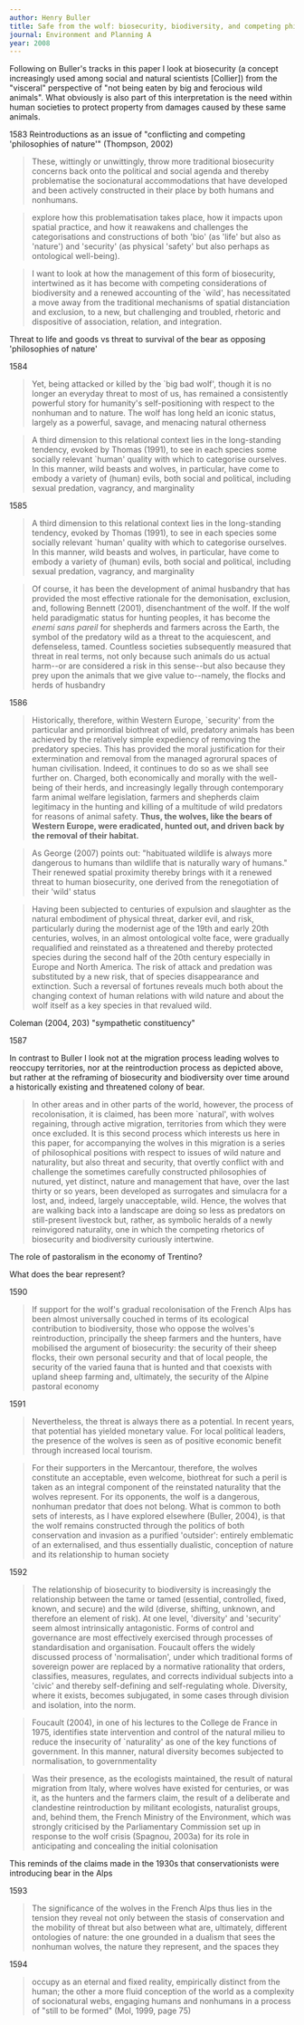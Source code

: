 ```yaml
---
author: Henry Buller
title: Safe from the wolf: biosecurity, biodiversity, and competing philosophies of nature
journal: Environment and Planning A
year: 2008
---
```


Following on Buller's tracks in this paper I look at biosecurity (a concept increasingly used among social and natural scientists \[Collier\]) from the "visceral" perspective of "not being eaten by big and ferocious wild animals". What obviously is also part of this interpretation is the need within human societies to protect property from damages caused by these same animals.


1583
Reintroductions as an issue of "conflicting and competing 'philosophies of nature'" (Thompson, 2002)

> These, wittingly or unwittingly, throw more traditional biosecurity concerns back onto the political and social agenda and thereby problematise the socionatural accommodations that have developed and been actively constructed in their place by both humans and nonhumans.

> explore how this problematisation takes place, how it impacts upon spatial practice, and how it reawakens and challenges the categorisations and constructions of both 'bio' (as 'life' but also as 'nature') and 'security' (as physical 'safety' but also perhaps as ontological well-being).

> I want to look at how the management of this form of biosecurity, intertwined as it has become with competing considerations of biodiversity and a renewed accounting of the `wild', has necessitated a move away from the traditional mechanisms of spatial distanciation and exclusion, to a new, but challenging and troubled, rhetoric and dispositive of association, relation, and integration.

Threat to life and goods vs threat to survival of the bear as opposing 'philosophies of nature'

1584

> Yet, being attacked or killed by the `big bad wolf', though it is no longer an everyday threat to most of us, has remained a consistently powerful story for humanity's self-positioning with respect to the nonhuman and to nature. The wolf has long held an iconic status, largely as a powerful, savage, and menacing natural otherness

>  A third dimension to this relational context lies in the long-standing tendency, evoked by Thomas (1991), to see in each species some socially relevant `human' quality with which to categorise ourselves. In this manner, wild beasts and wolves, in particular, have come to embody a variety of (human) evils, both social and political, including sexual predation, vagrancy, and marginality

1585

>  A third dimension to this relational context lies in the long-standing tendency, evoked by Thomas (1991), to see in each species some socially relevant `human' quality with which to categorise ourselves. In this manner, wild beasts and wolves, in particular, have come to embody a variety of (human) evils, both social and political, including sexual predation, vagrancy, and marginality

> Of course, it has been the development of animal husbandry that has provided the most effective rationale for the demonisation, exclusion, and, following Bennett (2001), disenchantment of the wolf. If the wolf held paradigmatic status for hunting peoples, it has become the _enemi sans pareil_ for shepherds and farmers across the Earth, the symbol of the predatory wild as a threat to the acquiescent, and defenseless, tamed. Countless societies subsequently measured that threat in real terms, not only because such animals do us actual harm--or are considered a risk in this sense--but also because they prey upon the animals that we give value to--namely, the flocks and herds of husbandry

1586

> Historically, therefore, within Western Europe, `security' from the particular and primordial biothreat of wild, predatory animals has been achieved by the relatively simple expediency of removing the predatory species. This has provided the moral justification for their extermination and removal from the managed agrorural spaces of human civilisation. Indeed, it continues to do so as we shall see further on. Charged, both economically and morally with the well-being of their herds, and increasingly legally through contemporary farm animal welfare legislation, farmers and shepherds claim legitimacy in the hunting and killing of a multitude of wild predators for reasons of animal safety. **Thus, the wolves, like the bears of Western Europe, were eradicated, hunted out, and driven back by the removal of their habitat.**

>  As George (2007) points out: "habituated wildlife is always more dangerous to humans than wildlife that is naturally wary of humans." Their renewed spatial proximity thereby brings with it a renewed threat to human biosecurity, one derived from the renegotiation of their 'wild' status

> Having been subjected to centuries of expulsion and slaughter as the natural embodiment of physical threat, darker evil, and risk, particularly during the modernist age of the 19th and early 20th centuries, wolves, in an almost ontological volte face, were gradually requalified and reinstated as a threatened and thereby protected species during the second half of the 20th century especially in Europe and North America. The risk of attack and predation was substituted by a new risk, that of species disappearance and extinction. Such a reversal of fortunes reveals much both about the changing context of human relations with wild nature and about the wolf itself as a key species in that revalued wild.

Coleman (2004, 203) "sympathetic constituency"

1587

In contrast to Buller I look not at the migration process leading wolves to reoccupy territories, nor at the reintroduction process as depicted above, but rather at the reframing of biosecurity and biodiversity over time around a historically existing and threatened colony of bear.

> In other areas and in other parts of the world, however, the process of recolonisation, it is claimed, has been more `natural', with wolves regaining, through active migration, territories from which they were once excluded. It is this second process which interests us here in this paper, for accompanying the wolves in this migration is a series of philosophical positions with respect to issues of wild nature and naturality, but also threat and security, that overtly conflict with and challenge the sometimes carefully constructed philosophies of nutured, yet distinct, nature and management that have, over the last thirty or so years, been developed as surrogates and simulacra for a lost, and, indeed, largely unacceptable, wild. Hence, the wolves that are walking back into a landscape are doing so less as predators on still-present livestock but, rather, as symbolic heralds of a newly reinvigored naturality, one in which the competing rhetorics of biosecurity and biodiversity curiously intertwine.

The role of pastoralism in the economy of Trentino?

What does the bear represent?

1590

> If support for the wolf's gradual recolonisation of the French Alps has been almost universally couched in terms of its ecological contribution to
biodiversity, those who oppose the wolves's reintroduction, principally the sheep farmers and the hunters, have mobilised the argument of biosecurity: the security of their sheep flocks, their own personal security and that of local people, the security of the varied fauna that is hunted and that coexists with upland sheep farming and, ultimately, the security of the Alpine pastoral economy

1591

> Nevertheless, the threat is always there as a potential. In recent years, that potential has yielded monetary value. For local political leaders, the presence of the wolves is seen as of positive economic benefit through increased local tourism.

> For their supporters in the Mercantour, therefore, the wolves constitute an acceptable, even welcome, biothreat for such a peril is taken as an integral component of the reinstated naturality that the wolves represent. For its opponents, the wolf is a dangerous, nonhuman predator that does not belong. What is common to both sets of interests, as I have explored elsewhere (Buller, 2004), is that the wolf remains constructed through the politics of both conservation and invasion as a purified 'outsider': entirely emblematic of an externalised, and thus essentially dualistic, conception of nature and its relationship to human society

1592

> The relationship of biosecurity to biodiversity is increasingly the relationship between the tame or tamed (essential, controlled, fixed, known, and secure) and the wild (diverse, shifting, unknown, and therefore an element of risk). At one level, 'diversity' and 'security' seem almost intrinsically antagonistic.  Forms of control and governance are most effectively exercised through processes of standardisation and organisation. Foucault offers the widely discussed process of 'normalisation', under which traditional forms of sovereign power are replaced by a normative rationality that orders, classifies, measures, regulates, and corrects individual subjects into a 'civic' and thereby self-defining and self-regulating whole. Diversity, where it exists, becomes subjugated, in some cases through division and isolation, into the norm. 

> Foucault (2004), in one of his lectures to the College de France in 1975, identifies state intervention and control of the natural milieu to reduce the insecurity of `naturality' as one of the key functions of government. In this manner, natural diversity becomes subjected to normalisation, to governmentality

> Was their presence, as the ecologists maintained, the result of natural migration from Italy, where wolves have existed for centuries, or was it, as the hunters and the farmers claim, the result of a deliberate and clandestine reintroduction by militant ecologists, naturalist groups, and, behind them, the French Ministry of the Environment, which was strongly criticised by the Parliamentary Commission set up in response to the wolf crisis (Spagnou, 2003a) for its role in anticipating and concealing the initial colonisation

This reminds of the claims made in the 1930s that conservationists were introducing bear in the Alps

1593

> The significance of the wolves in the French Alps thus lies in the tension they reveal not only between the stasis of conservation and the mobility of threat but also between what are, ultimately, different ontologies of nature: the one grounded in a dualism that sees the nonhuman wolves, the nature they represent, and the spaces they

1594

> occupy as an eternal and fixed reality, empirically distinct from the human; the other a more fluid conception of the world as a complexity of socionatural webs, engaging humans and nonhumans in a process of "still to be formed" (Mol, 1999, page 75)





















